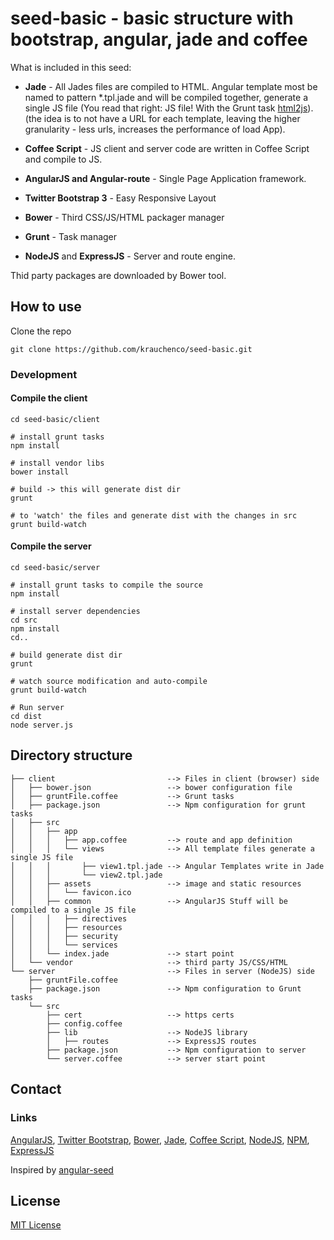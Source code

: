 # seed-basic - basic structure with bootstrap, angular, jade and coffee

What is included in this seed:

* **Jade** - All Jades files are compiled to HTML. Angular template most be named to pattern
*.tpl.jade and will be compiled together, generate a single JS file (You read that right: JS file! With the Grunt task
[html2js](https://github.com/karlgoldstein/grunt-html2js)). (the idea is to not have a URL for each template,
leaving the higher granularity - less urls, increases the performance of load App).

* **Coffee Script** - JS client and server code are written in Coffee Script and compile to JS.

* **AngularJS and Angular-route** - Single Page Application framework.

* **Twitter Bootstrap 3** - Easy Responsive Layout

* **Bower** - Third CSS/JS/HTML packager manager

* **Grunt** - Task manager

* **NodeJS** and **ExpressJS** - Server and route engine.

Thid party packages are downloaded by Bower tool.

## How to use
Clone the repo
```
git clone https://github.com/krauchenco/seed-basic.git
```

### Development

#### Compile the client
```
cd seed-basic/client

# install grunt tasks
npm install

# install vendor libs
bower install

# build -> this will generate dist dir
grunt

# to 'watch' the files and generate dist with the changes in src
grunt build-watch
```

#### Compile the server
```
cd seed-basic/server

# install grunt tasks to compile the source
npm install

# install server dependencies
cd src
npm install
cd..

# build generate dist dir
grunt

# watch source modification and auto-compile
grunt build-watch

# Run server
cd dist
node server.js
```



## Directory structure
```
├── client                         --> Files in client (browser) side
│   ├── bower.json                 --> bower configuration file
│   ├── gruntFile.coffee           --> Grunt tasks
│   ├── package.json               --> Npm configuration for grunt tasks
│   ├── src
│   │   ├── app
│   │   │   ├── app.coffee         --> route and app definition
│   │   │   └── views              --> All template files generate a single JS file
│   │   │       ├── view1.tpl.jade --> Angular Templates write in Jade
│   │   │       └── view2.tpl.jade
│   │   ├── assets                 --> image and static resources
│   │   │   └── favicon.ico
│   │   ├── common                 --> AngularJS Stuff will be compiled to a single JS file
│   │   │   ├── directives
│   │   │   ├── resources
│   │   │   ├── security
│   │   │   └── services
│   │   └── index.jade             --> start point
│   └── vendor                     --> third party JS/CSS/HTML
└── server                         --> Files in server (NodeJS) side
    ├── gruntFile.coffee
    ├── package.json               --> Npm configuration to Grunt tasks
    └── src
        ├── cert                   --> https certs
        ├── config.coffee
        ├── lib                    --> NodeJS library
        │   ├── routes             --> ExpressJS routes
        ├── package.json           --> Npm configuration to server
        └── server.coffee          --> server start point
```

## Contact
### Links 
[AngularJS](http://angularjs.org/), [Twitter Bootstrap](http://getbootstrap.com/),
[Bower](https://github.com/bower/bower), [Jade](http://jade-lang.com/), [Coffee Script](http://coffeescript.org/),
[NodeJS](http://nodejs.org/), [NPM](https://github.com/bower/bower), [ExpressJS](http://expressjs.com)

Inspired by [angular-seed](https://github.com/angular/angular-seed)

## License
[MIT License](https://github.com/krauchenco/seed-basic/blob/master/LICENSE)
